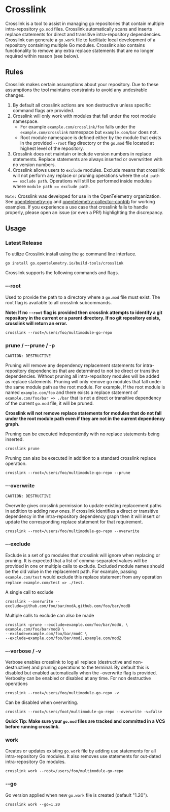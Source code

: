 # Crosslink

Crosslink is a tool to assist in managing go repositories that contain multiple
intra-repository `go.mod` files. Crosslink automatically scans and inserts
replace statements for direct and transitive intra-repository dependencies.
Crosslink can generate a `go.work` file to facilitate local development of a
repository containing multiple Go modules.
Crosslink also contains functionality to remove any extra replace statements
that are no longer required within reason (see below).

## Rules

Crosslink makes certain assumptions about your repository. Due to these
assumptions the tool maintains constraints to avoid any undesirable changes.

1. By default all crosslink actions are non destructive unless specific command
    flags are provided.
2. Crosslink will only work with modules that fall under the root module
    namespace.
   - For example `example.com/crosslink/foo` falls under the
    `example.com/crosslink` namespace but `example.com/bar` does not.
   - Root module namespace is defined either by the module that exists in the
    provided `--root` flag directory or the `go.mod` file located at highest
    level of the repository.
3. Crosslink does not maintain or include version numbers in replace
   statements. Replace statements are always inserted or overwritten with no
   version numbers.
4. Crosslink allows users to `exclude` modules. Exclude means that crosslink
   will not perform any replace or pruning operations where the
   `old path == exclude path`. Operations will still be performed inside
   modules where `module path == exclude path`.

`Note:` Crosslink was developed for use in the OpenTelemetry organization.
See [opentelemetry-go](https://github.com/open-telemetry/opentelemetry-go)
and
[opentelemetry-collector-contrib](https://github.com/open-telemetry/opentelemetry-collector-contrib)
for working examples. If you experience a use case that crosslink fails
to handle properly, please open an issue (or even a PR!) highlighting
the discrepancy.

## Usage

### Latest Release

To utilize Crosslink install using the `go` command line interface.

`go install go.opentelemetry.io/build-tools/crosslink`

Crosslink supports the following commands and flags.

### –-root

Used to provide the path to a directory where a `go.mod` file must exist. The
root flag is available to all crosslink subcommands.

**Note: If no `--root` flag is provided then crosslink attempts to identify a git
repository in the current or a parent directory.
If no git repository exists, crosslink will return an error.**

    crosslink --root=/users/foo/multimodule-go-repo

### prune / –-prune / -p

`CAUTION: DESTRUCTIVE`

Pruning will remove any dependency replacement statements for intra-repository
dependencies that are determined to not be direct or transitive dependencies.
Without pruning all intra-repository modules will be added as replace statements.
Pruning will only remove go modules that fall under the same module path
as the root module. For example,
If the root module is named `example.com/foo` and there exists a replace
statement of `example.com/foo/bar => ./bar` that is not a direct or transitive
dependency of the current `go.mod` file, it will be pruned.

**Crosslink will not remove replace statements for modules that do not
fall under the root module path even if they are not in the current
dependency graph.**

Pruning can be executed independently with no replace statements being inserted.

    crosslink prune

Pruning can also be executed in addition to a standard crosslink replace operation.

    crosslink --root=/users/foo/multimodule-go-repo --prune

### –-overwrite

`CAUTION: DESTRUCTIVE`

Overwrite gives crosslink permission to update existing replacement paths
in addition to adding new ones. If crosslink identifies a direct or
transitive dependency in the intra-repository dependency graph then it will insert
or update the corresponding replace statement for that requirement.

    crosslink --root=/users/foo/multimodule-go-repo --overwrite

### –-exclude

Exclude is a set of go modules that crosslink will ignore when replacing or pruning.
It is expected that a list of comma-separated values will be provided in one or
multiple calls to exclude. Excluded module names should be the old value in the
replacement path. For example, passing `example.com/test` would exclude this replace
statement from any operation `replace example.com/test => ./test`.

A single call to exclude

    crosslink --overwrite --exclude=github.com/foo/bar/modA,github.com/foo/bar/modB

Multiple calls to exclude can also be made

    crosslink –prune --exclude=example.com/foo/bar/modA, \
    example.com/foo/bar/modB \
    --exclude=example.com/foo/bar/modC \
    --exclude=example.com/foo/bar/modJ,example.com/modZ

### –-verbose / -v

Verbose enables crosslink to log all replace (destructive and non-destructive) and
pruning operations to the terminal. By default this is disabled but enabled
automatically when the –overwrite flag is provided. Verbosity can be enabled or
disabled at any time.
For non destructive operations

    crosslink --root=/users/foo/multimodule-go-repo -v

Can be disabled when overwriting.

    crosslink --root=/users/foot/multimodule-go-repo --overwrite -v=false

**Quick Tip: Make sure your `go.mod` files are tracked and committed in a VCS
before running crosslink.**

### work

Creates or updates existing `go.work` file by adding use statements
for all intra-repository Go modules. It also removes use statements
for out-dated intra-repository Go modules.

    crosslink work --root=/users/foo/multimodule-go-repo

### --go

 Go version applied when new `go.work` file is created (default "1.20").

    crosslink work --go=1.20
